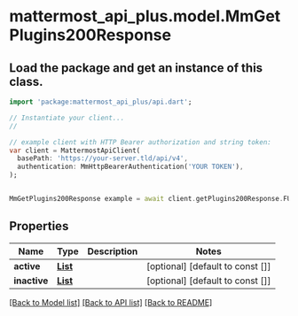 # mattermost_api_plus.model.MmGetPlugins200Response

## Load the package and get an instance of this class.
```dart
import 'package:mattermost_api_plus/api.dart';

// Instantiate your client...
//

// example client with HTTP Bearer authorization and string token:
var client = MattermostApiClient(
  basePath: 'https://your-server.tld/api/v4',
  authentication: MmHttpBearerAuthentication('YOUR TOKEN'),
);


MmGetPlugins200Response example = await client.getPlugins200Response.FUNCTION_THAT_RETURNS_THIS_CLASS();

```

## Properties
Name | Type | Description | Notes
------------ | ------------- | ------------- | -------------
**active** | [**List<MmPluginManifest>**](MmPluginManifest.md) |  | [optional] [default to const []]
**inactive** | [**List<MmPluginManifest>**](MmPluginManifest.md) |  | [optional] [default to const []]

[[Back to Model list]](../GENERATED_README.md#documentation-for-models) [[Back to API list]](../GENERATED_README.md#documentation-for-api-endpoints) [[Back to README]](../GENERATED_README.md)


